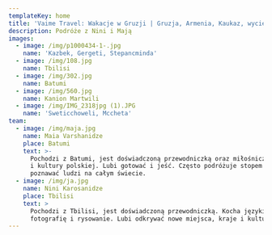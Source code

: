 ```yaml
---
templateKey: home
title: 'Vaime Travel: Wakacje w Gruzji | Gruzja, Armenia, Kaukaz, wycieczki, wczasy'
description: Podróże z Nini i Mają
images:
  - image: /img/p1000434-1-.jpg
    name: 'Kazbek, Gergeti, Stepancminda'
  - image: /img/108.jpg
    name: Tbilisi
  - image: /img/302.jpg
    name: Batumi
  - image: /img/560.jpg
    name: Kanion Martwili
  - image: /img/IMG_2318jpg (1).JPG
    name: 'Sweticchoweli, Mccheta'
team:
  - image: /img/maja.jpg
    name: Maia Varshanidze
    place: Batumi
    text: >-
      Pochodzi z Batumi, jest doświadczoną przewodniczką oraz miłośniczką języka
      i kultury polskiej. Lubi gotować i jeść. Często podróżuje stopem i lubi
      poznawać ludzi na całym świecie.
  - image: /img/ja.jpg
    name: Nini Karosanidze
    place: Tbilisi
    text: >
      Pochodzi z Tbilisi, jest doświadczoną przewodniczką. Kocha języki obce,
      fotografię i rysowanie. Lubi odkrywać nowe miejsca, kraje i kultury.
---
```


